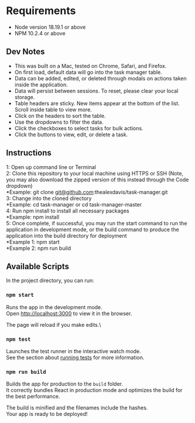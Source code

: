 # Requirements
* Node version 18.19.1 or above
* NPM 10.2.4 or above

## Dev Notes
* This was built on a Mac, tested on Chrome, Safari, and Firefox.
* On first load, default data will go into the task manager table.
* Data can be added, edited, or deleted through modals on actions taken inside the application.
* Data will persist between sessions. To reset, please clear your local storage.
* Table headers are sticky. New items appear at the bottom of the list. Scroll inside table to view more.
* Click on the headers to sort the table.
* Use the dropdowns to filter the data.
* Click the checkboxes to select tasks for bulk actions.
* Click the buttons to view, edit, or delete a task.

## Instructions
1: Open up command line or Terminal\
2: Clone this repository to your local machine using HTTPS or SSH (Note, you may also download the zipped version of this instead through the Code dropdown)\
    *Example: git clone git@github.com:thealexdavis/task-manager.git\
3: Change into the cloned directory\
    *Example: cd task-manager or cd task-manager-master\
4: Run npm install to install all necessary packages\
    *Example: npm install\
5: Once complete, if successful, you may run the start command to run the application in development mode, or the build command to produce the application into the build directory for deployment\
    *Example 1: npm start\
    *Example 2: npm run build

## Available Scripts

In the project directory, you can run:

### `npm start`

Runs the app in the development mode.\
Open [http://localhost:3000](http://localhost:3000) to view it in the browser.

The page will reload if you make edits.\

### `npm test`

Launches the test runner in the interactive watch mode.\
See the section about [running tests](https://facebook.github.io/create-react-app/docs/running-tests) for more information.

### `npm run build`

Builds the app for production to the `build` folder.\
It correctly bundles React in production mode and optimizes the build for the best performance.

The build is minified and the filenames include the hashes.\
Your app is ready to be deployed!